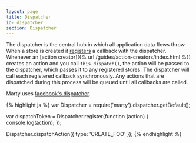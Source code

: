 ```yaml
---
layout: page
title: Dispatcher
id: dispatcher
section: Dispatcher
---
```


The dispatcher is the central hub in which all application data flows throw. When a store is created it [registers](http://facebook.github.io/flux/docs/dispatcher.html#api) a callback with the dispatcher. Whenever an [action creator]({% url /guides/action-creators/index.html %}) creates an action and you call ``this.dispatch()``, the action will be passed to the dispatcher, which passes it to any registered stores. The dispatcher will call each registered callback synchronously. Any actions that are dispatched during this process will be queued until all callbacks are called.

Marty uses [facebook's dispatcher](https://github.com/facebook/flux/).

{% highlight js %}
var Dispatcher = require('marty').dispatcher.getDefault();

var dispatchToken = Dispatcher.register(function (action) {
  console.log(action);
});

Dispatcher.dispatchAction({ type: 'CREATE_FOO' });
{% endhighlight %}

